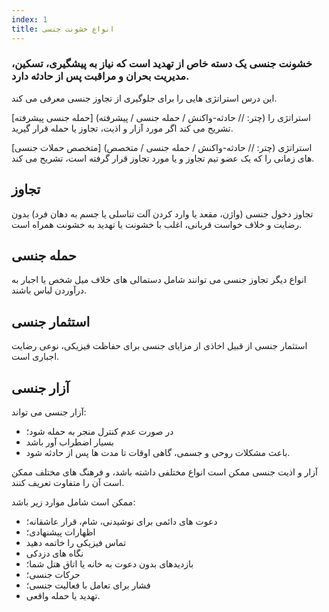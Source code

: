 ```yaml
---
index: 1
title: انواع خشونت جنسی
---
```

### خشونت جنسی یک دسته خاص از تهدید است که نیاز به پیشگیری، تسکین، مدیریت بحران و مراقبت پس از حادثه دارد.

این درس استراتژی هایی را برای جلوگیری از تجاوز جنسی معرفی می کند.

[حمله جنسی پیشرفته] (چتر: // حادثه-واکنش / حمله جنسی / پیشرفته) استراتژی را تشریح می کند اگر مورد آزار و اذیت، تجاوز یا حمله قرار گیرید.

[متخصص حملات جنسی] (چتر: // حادثه-واکنش / حمله جنسی / متخصص) استراتژی های زمانی را که یک عضو تیم تجاوز و یا مورد تجاوز قرار گرفته است، تشریح می کند.

## تجاوز

تجاوز دخول جنسی (واژن، مقعد یا وارد کردن آلت تناسلی یا جسم به دهان فرد) بدون رضایت و خلاف خواست قربانی، اغلب با خشونت یا تهدید به خشونت همراه است.

## حمله جنسی

انواع دیگر تجاوز جنسی می توانند شامل دستمالی های خلاف میل شخص یا اجبار به درآوردن لباس باشند.

## استثمار جنسی

استثمار جنسی از قبیل اخاذی از مزایای جنسی برای حفاظت فیزیکی، نوعی رضایت اجباری است.

## آزار جنسی

آزار جنسی می تواند:

*   در صورت عدم کنترل منجر به حمله شود؛
*   بسیار اضطراب آور باشد
*   باعث مشکلات روحی و جسمی، گاهی اوقات تا مدت ها پس از حادثه شود.

آزار و اذیت جنسی ممکن است انواع مختلفی داشته باشد، و فرهنگ های مختلف ممکن است آن را متفاوت تعریف کنند.

ممکن است شامل موارد زیر باشد:

*   دعوت های دائمی برای نوشیدنی، شام، قرار عاشقانه؛
*   اظهارات پیشنهادی؛
*   تماس فیزیکی را خاتمه دهید
*   نگاه های دزدکی
*   بازدیدهای بدون دعوت به خانه یا اتاق هتل شما؛
*   حرکات جنسی؛
*   فشار برای تعامل با فعالیت جنسی؛
*   تهدید یا حمله واقعی.